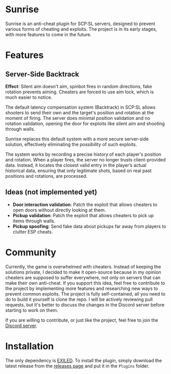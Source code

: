 # Sunrise

Sunrise is an anti-cheat plugin for SCP:SL servers, designed to prevent various forms of cheating and exploits.
The project is in its early stages, with more features to come in the future.

# Features

## Server-Side Backtrack

**Effect**: Silent aim doesn't aim, spinbot fires in random directions, fake rotation prevents aiming.
Cheaters are forced to use aim lock, which is much easier to notice.

The default latency compensation system (Backtrack) in SCP:SL allows shooters to send their own and the target's position and rotation at the moment of firing.
The server does minimal position validation and no rotation validation, opening the door for exploits like silent aim and shooting through walls.

Sunrise replaces this default system with a more secure server-side solution, effectively eliminating the possibility of such exploits.

The system works by recording a precise history of each player's position and rotation. When a player fires,
the server no longer trusts client-provided data. Instead, it locates the closest valid entry in the player’s actual historical data,
ensuring that only legitimate shots, based on real past positions and rotations, are processed.

## Ideas (not implemented yet)

- **Door interaction validation**: Patch the exploit that allows cheaters to open doors without directly looking at them.
- **Pickup validation**: Patch the exploit that allows cheaters to pick up items through walls.
- **Pickup spoofing**: Send fake data about pickups far away from players to clutter ESP cheats.

# Community

Currently, the game is overwhelmed with cheaters. Instead of keeping the solutions private, I decided to make it open-source because in my opinion
cheaters are supposed to suffer everywhere, not only on servers that can make their own anti-cheat. If you support this idea,
feel free to contribute to the project by implementing more features and researching new ways to prevent common exploits.
The project is fully self-contained, all you need to do to build it yourself is clone the repo. I will be actively reviewing pull requests, 
but it's better to discuss the changes in the Discord server before starting to work on them. 

If you are willing to contribute, or just like the project, feel free to join the [Discord server](https://discord.gg/9nAaRVNCq3).

# Installation

The only dependency is [EXILED](https://github.com/ExMod-Team/EXILED). To install the plugin, simply download the 
latest release from the [releases page](https://github.com/Banalny-Banan/Sunrise/releases) and put it in the `Plugins` folder.



